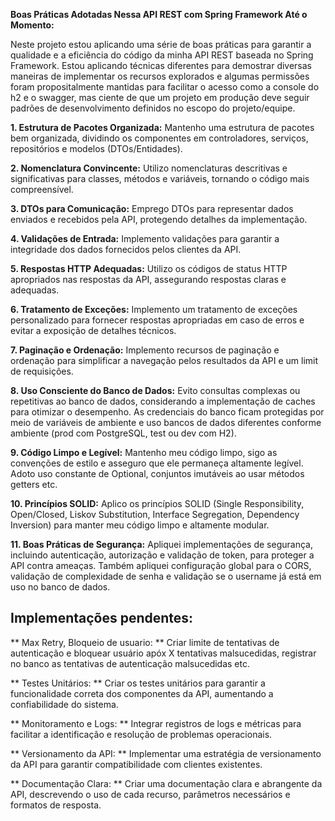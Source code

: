 **Boas Práticas Adotadas Nessa API REST com Spring Framework Até o Momento:**

Neste projeto estou aplicando uma série de boas práticas para garantir a qualidade e a eficiência do código da minha API REST baseada no Spring Framework. Estou aplicando técnicas diferentes para demostrar diversas maneiras de implementar os recursos explorados e algumas permissões foram propositalmente mantidas para facilitar o acesso como a console do h2 e o swagger, mas ciente de que um projeto em produção deve seguir padrões de desenvolvimento definidos no escopo do projeto/equipe. 

**1. Estrutura de Pacotes Organizada:** Mantenho uma estrutura de pacotes bem organizada, dividindo os componentes em controladores, serviços, repositórios e modelos (DTOs/Entidades).

**2. Nomenclatura Convincente:** Utilizo nomenclaturas descritivas e significativas para classes, métodos e variáveis, tornando o código mais compreensível.

**3. DTOs para Comunicação:** Emprego DTOs para representar dados enviados e recebidos pela API, protegendo detalhes da implementação.

**4. Validações de Entrada:** Implemento validações para garantir a integridade dos dados fornecidos pelos clientes da API.

**5. Respostas HTTP Adequadas:** Utilizo os códigos de status HTTP apropriados nas respostas da API, assegurando respostas claras e adequadas.

**6. Tratamento de Exceções:** Implemento um tratamento de exceções personalizado para fornecer respostas apropriadas em caso de erros e evitar a exposição de detalhes técnicos.

**7. Paginação e Ordenação:** Implemento recursos de paginação e ordenação para simplificar a navegação pelos resultados da API e um limit de requisições.

**8. Uso Consciente do Banco de Dados:** Evito consultas complexas ou repetitivas ao banco de dados, considerando a implementação de caches para otimizar o desempenho. As credenciais do banco ficam protegidas por meio de variáveis de ambiente e uso bancos de dados diferentes conforme ambiente (prod com PostgreSQL, test ou dev com H2).

**9. Código Limpo e Legível:** Mantenho meu código limpo, sigo as convenções de estilo e asseguro que ele permaneça altamente legível. Adoto uso constante de Optional, conjuntos imutáveis ao usar métodos getters etc.

**10. Princípios SOLID:** Aplico os princípios SOLID (Single Responsibility, Open/Closed, Liskov Substitution, Interface Segregation, Dependency Inversion) para manter meu código limpo e altamente modular.

**11. Boas Práticas de Segurança:** Apliquei implementações de segurança, incluindo autenticação, autorização e validação de token, para proteger a API contra ameaças. Também apliquei configuração global para o CORS, validação de complexidade de senha e validação se o username já está em uso no banco de dados.

## Implementações pendentes:

** Max Retry, Bloqueio de usuario: ** Criar limite de tentativas de autenticação e bloquear usuário apóx X tentativas malsucedidas, registrar no banco as tentativas de autenticação malsucedidas etc.

** Testes Unitários: ** Criar os testes unitários para garantir a funcionalidade correta dos componentes da API, aumentando a confiabilidade do sistema.

** Monitoramento e Logs: ** Integrar registros de logs e métricas para facilitar a identificação e resolução de problemas operacionais.

** Versionamento da API: ** Implementar uma estratégia de versionamento da API para garantir compatibilidade com clientes existentes.

** Documentação Clara: ** Criar uma documentação clara e abrangente da API, descrevendo o uso de cada recurso, parâmetros necessários e formatos de resposta.